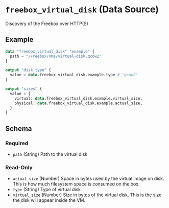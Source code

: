 # `freebox_virtual_disk` (Data Source)

Discovery of the Freebox over HTTP(S)

## Example

```terraform
data "freebox_virtual_disk" "example" {
  path = "/Freebox/VMs/virtual-disk.qcow2"
}

output "disk_type" {
  value = data.freebox_virtual_disk.example.type # "qcow2"
}

output "sizes" {
  value = {
    virtual: data.freebox_virtual_disk.example.virtual_size,
    physical: data.freebox_virtual_disk.example.actual_size,
  }
}
```

<!-- schema generated by tfplugindocs -->
## Schema

### Required

- `path` (String) Path to the virtual disk

### Read-Only

- `actual_size` (Number) Space in bytes used by the virtual image on disk. This is how much filesystem space is consumed on the box.
- `type` (String) Type of virtual disk
- `virtual_size` (Number) Size in bytes of the virtual disk. This is the size the disk will appear inside the VM.
